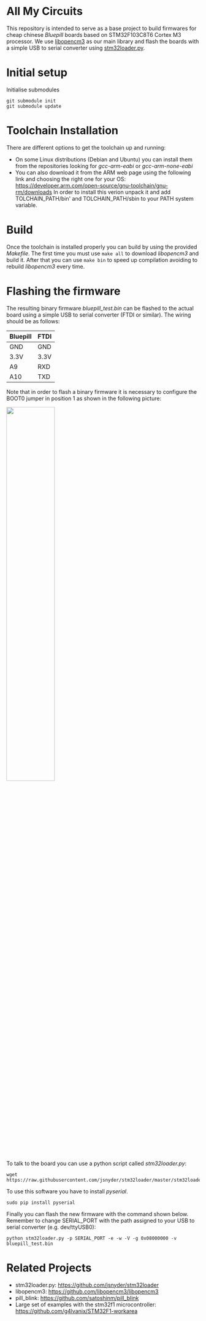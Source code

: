 # All My Circuits

This repository is intended to serve as a base project to build firmwares for cheap chinese _Bluepill_ boards based on STM32F103C8T6 Cortex M3 processor. We use [libopencm3](https://github.com/libopencm3/libopencm3) as our main library and flash the boards with a simple USB to serial converter using [stm32loader.py](https://github.com/jsnyder/stm32loader).

# Initial setup

Initialise submodules

```
git submodule init
git submodule update

```

# Toolchain Installation

There are different options to get the toolchain up and running:

* On some Linux distributions (Debian and Ubuntu) you can install them from the repositories looking for _gcc-arm-eabi_ or _gcc-arm-none-eabi_
* You can also download it from the ARM web page using the following link and choosing the right one for your OS: https://developer.arm.com/open-source/gnu-toolchain/gnu-rm/downloads In order to install this verion unpack it and add TOLCHAIN_PATH/bin' and TOLCHAIN_PATH/sbin to your PATH system variable.

# Build

Once the toolchain is installed properly you can build by using the provided _Makefile_. The first time you must use ```make all``` to download _libopencm3_ and build it. After that you can use ```make bin``` to speed up compilation avoiding to rebuild _libopencm3_ every time.

# Flashing the firmware

The resulting binary firmware _bluepill_test.bin_ can be flashed to the actual board using a simple USB to serial converter (FTDI or similar). The wiring should be as follows:

Bluepill | FTDI
------------ | -------------
GND | GND
3.3V | 3.3V
A9 | RXD
A10 | TXD

Note that in order to flash a binary firmware it is necessary to configure the BOOT0 jumper in position 1 as shown in the following picture:

<img src="img/ftdi_wiring.jpg" width="50%">

To talk to the board you can use a python script called _stm32loader.py_:

```
wget https://raw.githubusercontent.com/jsnyder/stm32loader/master/stm32loader.py
```
To use this software you have to install _pyserial_.

```
sudo pip install pyserial
```

Finally you can flash the new firmware with the command shown below. Remember to change SERIAL_PORT with the path assigned to your USB to serial converter (e.g. dev/ttyUSB0):

```
python stm32loader.py -p SERIAL_PORT -e -w -V -g 0x08000000 -v bluepill_test.bin
```

# Related Projects

* stm32loader.py: https://github.com/jsnyder/stm32loader
* libopencm3: https://github.com/libopencm3/libopencm3
* pill_blink: https://github.com/satoshinm/pill_blink
* Large set of examples with the stm32f1 microcontroller: https://github.com/g4lvanix/STM32F1-workarea
